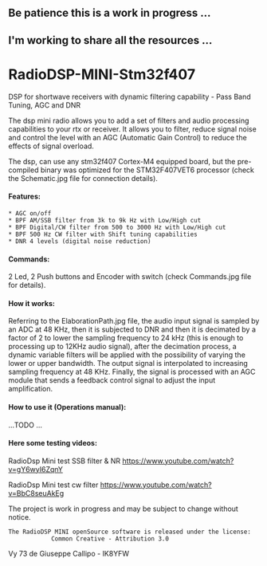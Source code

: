 ##                Be patience this is a work in progress ...
##                I'm working to share all the resources ...

# RadioDSP-MINI-Stm32f407
DSP for shortwave receivers with dynamic filtering capability - Pass Band Tuning, AGC and DNR

The dsp mini radio allows you to add a set of filters and audio processing capabilities 
to your rtx or receiver. It allows you to filter, reduce signal noise and control the level 
with an AGC (Automatic Gain Control) to reduce the effects of signal overload.

The dsp, can use any stm32f407 Cortex-M4 equipped board, but the pre-compiled binary was 
optimized for the STM32F407VET6 processor (check the Schematic.jpg file for connection details).

#### Features:

	* AGC on/off
	* BPF AM/SSB filter from 3k to 9k Hz with Low/High cut
	* BPF Digital/CW filter from 500 to 3000 Hz with Low/High cut
	* BPF 500 Hz CW filter with Shift tuning capabilities
	* DNR 4 levels (digital noise reduction)

#### Commands: 

2 Led, 2 Push buttons and Encoder with switch (check Commands.jpg file for details).

#### How it works:

Referring to the ElaborationPath.jpg file, the audio input signal is sampled by an ADC at 48 KHz, 
then it is subjected to DNR and then it is decimated by a factor of 2 to lower the sampling 
frequency to 24 kHz (this is enough to processing up to 12KHz audio signal), after the decimation 
process, a dynamic variable filters will be applied with the possibility of varying the lower or 
upper bandwidth. The output signal is interpolated to increasing sampling frequency at 48 KHz. 
Finally, the signal is processed with an AGC module that sends a feedback control signal to adjust 
the input amplification.

#### How to use it (Operations manual):

...TODO ...

#### Here some testing videos:

RadioDsp Mini test SSB filter & NR
https://www.youtube.com/watch?v=gY6wyI6ZqnY


RadioDsp Mini test cw filter
https://www.youtube.com/watch?v=BbC8seuAkEg


The project is work in progress and may be subject to change without notice.

	The RadioDSP MINI openSource software is released under the license: 
				Common Creative - Attribution 3.0
				
Vy 73 de Giuseppe Callipo - IK8YFW
